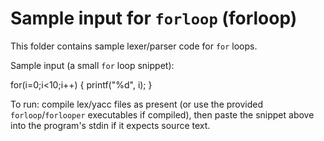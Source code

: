 # Sample input for `forloop` (forloop)

This folder contains sample lexer/parser code for `for` loops.

Sample input (a small `for` loop snippet):

for(i=0;i<10;i++) {
    printf("%d", i);
}

To run: compile lex/yacc files as present (or use the provided `forloop`/`forlooper` executables if compiled), then paste the snippet above into the program's stdin if it expects source text.

